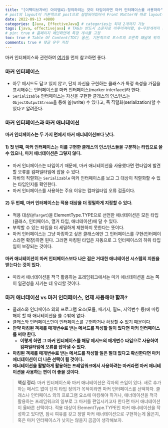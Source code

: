 ```yaml
---
title: "[이펙티브자바] 아이템41-정의하려는 것이 타입이라면 마커 인터페이스를 사용하라"
# post의 layout이 기본적으로 post으로 설정되어있어서 Front Matter에 따로 layout변수를 만들어 주지 않아도 된다.
date: 2022-09-13 +0800
categories: [Java, EffectiveJava] # categories는 최대 2개까지 가능
tags: [java, effectivejava] # TAG는 반드시 소문자로 이루어져야함, 0~무한개까지 지정 가능
# pin: true # 홈페이지 메인화면에 특정 게시물 고정
toc: true # Table Of Content(TOC) 옵션, 기본적으로 포스트의 오른쪽 패널에 위치
comments: true # 댓글 유무 지정
---
```


마커 인터페이스와 관련하여 [여기](https://kjhoon0330.tistory.com/m/entry/Java-%EB%A7%88%EC%BB%A4-%EC%9D%B8%ED%84%B0%ED%8E%98%EC%9D%B4%EC%8A%A4%EC%97%90-%EB%8C%80%ED%95%98%EC%97%AC)를 먼저 참고하면 좋다.

### 마커 인터페이스
- 아무 메서드도 담고 있지 않고, 단지 자신을 구현하는 클래스가 특정 속성을 가짐을 표시해주는 인터페이스를 마커 인터페이스(marker interface)라 한다.
- `Serializable` 인터페이스는 자신을 구현한 클래스의 인스턴스는 `ObjectOutputStream`을 통해 쓸(write) 수 있다고, 즉 직렬화(serialization)할 수 있다고 알려준다.

### 마커 인터페이스과 마커 애너테이션
<b>마커 인터페이스는 두 가지 면에서 마커 애너테이션보다 낫다.</b>

#### 1) 첫 번째, 마커 인터페이스는 이를 구현한 클래스의 인스턴스들을 구분하는 타입으로 쓸 수 있으나, 마커 애너테이션은 그렇지 않다.

- 마커 인터페이스는 타입이기 때문에, 마커 애너테이션을 사용했다면 런타임에 발견할 오류를 컴파일타임에 잡을 수 있다.
- 자바의 직렬화는 `Serializable` 마커 인터페이스를 보고 그 대상이 직렬화할 수 있는 타입인지를 확인한다.
- 마커 인터페이스를 사용하는 주요 이유는 컴파일타임 오류 검출이다.

#### 2) 두 번째, 마커 인터페이스는 적용 대상을 더 정밀하게 지정할 수 있다.
- 적용 대상(`@Target`)을 ElementType.TYPE으로 선언한 애너테이션은 모든 타입(클래스, 인터페이스, 열거 타입, 애너테이션)에 달 수 있다.
- 부착할 수 있는 타입을 더 세밀하게 제한하지 못한다는 뜻이다.
- 마커 인터페이스는 그냥 마킹하고 싶은 클래스에만 그 인터페이스를 구현(인터페이스라면 확장)하면 된다. 그러면 마킹된 타입은 자동으로 그 인터페이스의 하위 타입임이 보장되는 것이다.

#### 마커 애너테이션이 마커 인터페이스보다 나은 점은 거대한 애너테이션 시스템의 지원을 받는다는 것이 있다. 

- 따라서 애너테이션을 적극 활용하는 프레임워크에서는 마커 애너테이션을 쓰는 쪽이 일관성을 지키는 데 유리할
것이다.

### 마커 애너테이션 vs 마커 인터페이스, 언제 사용해야 할까?
- 클래스와 인터페이스 외의 프로그램 요소(모듈, 패키지, 필드, 지역변수 등)에 마킹해야 할 때 애너테이션을 쓸 수밖에 없다.
- 클래스와 인터페이스만이 인터페이스를 구현하거나 확장할 수 있기 때문이다.
- <b>만약 마킹된 객체를 매개변수로 받는 메서드를 작성할 일이 있다면 마커 인터페이스를 써야 한다.</b>
    - <b>이렇게 하면 그 마커 인터페이스를 해당 메서드의 매개변수 타입으로 사용하여 컴파일타임에 오류를 잡아낼 수 있다.</b>
- <b>마킹된 객체를 매개변수로 받는 메서드를 작성할 일은 절대 없다고 확신한다면 마커 애너테이션이 더 나은 선택이 될 것이다.</b>
- <b>애너테이션을 활발하게 활용하는 프레임워크에서 사용하려는 마커라면 마커 애너테이션을 사용하는 편이 더 좋을 것이다.</b>

> **핵심 정리**: 마커 인터페이스와 마커 애너테이션은 각자의 쓰임이 있다. 새로 추가하는 메서드 없이 단지 타입 정의가 목적이라면 마커 인터페이스를 선택하자. 클래스나 인터페이스 외의 프로그램 요소에 마킹해야 하거나, 애너테이션을 적극 활용하는 프레임워크의 일부로 그 마커를 편입시키고자 한다면 마커 애너테이션이 올바른 선택이다. 적용 대상이 ElementType.TYPE인 마커 애너테이션을 작성하고 있다면, 잠시 여유를 갖고 정말 마커 애너테이션으로 구현하는게 옳은지, 혹은 마커 인터페이스가 낫지는 않을지 곰곰이 생각해보자.
